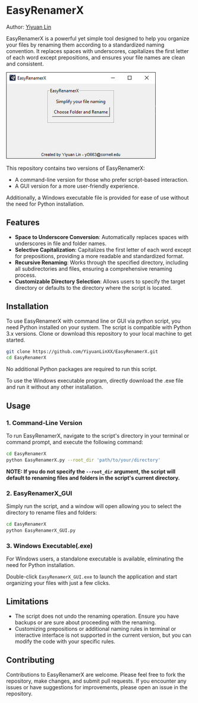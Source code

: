 # EasyRenamerX

Author: [Yiyuan Lin](yl3663@cornell.edu)



EasyRenamerX is a powerful yet simple tool designed to help you organize your files by renaming them according to a standardized naming convention. It replaces spaces with underscores, capitalizes the first letter of each word except prepositions, and ensures your file names are clean and consistent.

![image-20240215182107296](./assets/image-20240215182107296.png)

This repository contains two versions of EasyRenamerX:
- A command-line version for those who prefer script-based interaction.
- A GUI version for a more user-friendly experience.

Additionally, a Windows executable file is provided for ease of use without the need for Python installation.



## Features

- **Space to Underscore Conversion**: Automatically replaces spaces with underscores in file and folder names.
- **Selective Capitalization**: Capitalizes the first letter of each word except for prepositions, providing a more readable and standardized format.
- **Recursive Renaming**: Works through the specified directory, including all subdirectories and files, ensuring a comprehensive renaming process.
- **Customizable Directory Selection**: Allows users to specify the target directory or defaults to the directory where the script is located.



## Installation

To use EasyRenamerX with command line or GUI via python script, you need Python installed on your system. The script is compatible with Python 3.x versions. Clone or download this repository to your local machine to get started.

```bash
git clone https://github.com/YiyuanLinXX/EasyRenamerX.git
cd EasyRenamerX
```

No additional Python packages are required to run this script.

To use the Windows executable program, directly download the .exe file and run it without any other installation.



## Usage

### 1. Command-Line Version

To run EasyRenamerX, navigate to the script's directory in your terminal or command prompt, and execute the following command:

```bash
cd EasyRenamerX
python EasyRenamerX.py --root_dir 'path/to/your/directory'
```

**NOTE: If you do not specify the `--root_dir` argument, the script will default to renaming files and folders in the script's current directory.**



### 2. EasyRenamerX_GUI

Simply run the script, and a window will open allowing you to select the directory to rename files and folders:

```bash
cd EasyRenamerX
python EasyRenamerX_GUI.py
```



### 3. Windows Executable(.exe)

For Windows users, a standalone executable is available, eliminating the need for Python installation.

Double-click `EasyRenamerX_GUI.exe` to launch the application and start organizing your files with just a few clicks.



## Limitations

- The script does not undo the renaming operation. Ensure you have backups or are sure about proceeding with the renaming.
- Customizing prepositions or additional naming rules in terminal or interactive interface is not supported in the current version, but you can modify the code with your specific rules.



## Contributing

Contributions to EasyRenamerX are welcome. Please feel free to fork the repository, make changes, and submit pull requests. If you encounter any issues or have suggestions for improvements, please open an issue in the repository.
